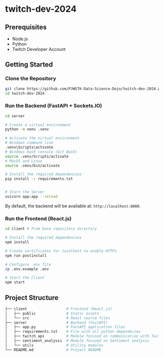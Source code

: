# twitch-dev-2024

## Prerequisites
- Node.js
- Python
- Twitch Developer Account

## Getting Started
### Clone the Repository
```bash 
git clone https://github.com/PJWSTK-Data-Science-Dojo/twitch-dev-2024.git
cd twitch-dev-2024
```

### Run the Backend (FastAPI + Sockets.IO)
```bash
cd server

# Create a virtual environment
python -m venv .venv

# Activate the virtual environment
# Windows command line
.venv\Scripts\activate
# Windows bash console (Git Bash)
source .venv/Scripts/activate
# MacOS and Linux
source .venv/bin/activate

# Install the required dependencies
pip install -r requirements.txt


# Start the Server
uvicorn app:app --reload
```
By default, the backend will be available at: `http://localhost:8000`.

### Run the Frontend (React.js)
```bash
cd client # From base repository directory

# Install the required dependencies
npm install

# Create certificates for localhost to enable HTTPS
npm run postinstall

# Configure .env file
cp .env.example .env 

# Start the Client
npm start
```


## Project Structure
```bash
├── client                  # Frontend (React.js)
│   ├── public              # Static assets
│   └── src                 # React source files
├── server                  # Backend (FastAPI)
│   ├── app.py              # FastAPI application files
│   ├── requirements.txt    # File with all python dependecies
│   ├── twitch_api          # Module focused on communication with Twitch API
│   ├── sentiment_analysis  # Module focused on Sentiment analysis
│   └── utils               # Utility modules
└── README.md               # Project README
```